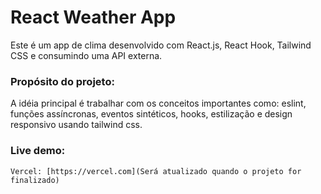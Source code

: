 # React Weather App

Este é um app de clima desenvolvido com React.js, React Hook, Tailwind CSS e consumindo uma API externa.

### Propósito do projeto:

A idéia principal é trabalhar com os conceitos importantes como: eslint, funções assíncronas, eventos sintéticos, hooks, estilização e design responsivo usando tailwind css.

### Live demo:

```
Vercel: [https://vercel.com](Será atualizado quando o projeto for finalizado)
```
